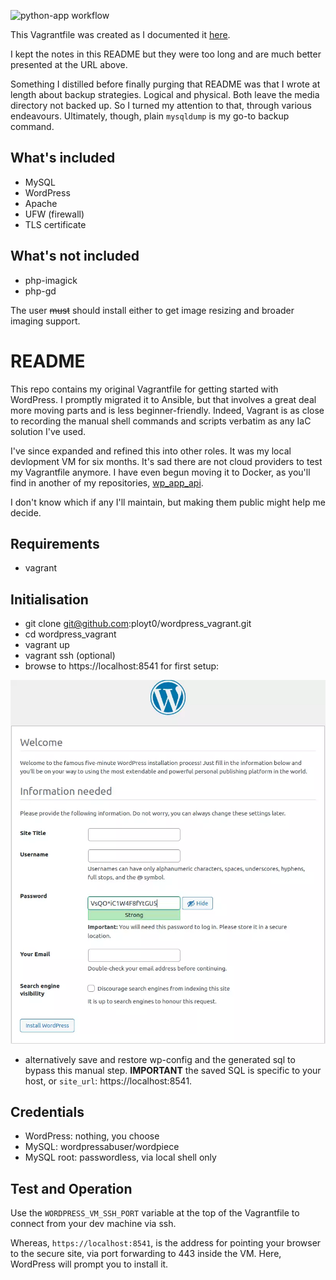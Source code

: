 ![python-app workflow](https://github.com/ployt0/wordpress_vagrant/actions/workflows/python-app.yml/badge.svg)

This Vagrantfile was created as I documented it [here](https://silverbullets.co.uk/ci-cd/securing-a-lamp-vps/).

I kept the notes in this README but they were too long and are much better 
presented at the URL above.

Something I distilled before finally purging that README was that I wrote
at length about backup strategies. Logical and physical. Both leave the media
directory not backed up. So I turned my attention to that, through various
endeavours. Ultimately, though, plain `mysqldump` is my go-to backup command.

## What's included

- MySQL
- WordPress
- Apache
- UFW (firewall)
- TLS certificate

## What's not included

- php-imagick
- php-gd

The user ~~must~~ should install either to get image resizing and broader
imaging support.

# README

This repo contains my original Vagrantfile for getting started with WordPress.
I promptly migrated it to Ansible, but that involves a great deal more moving
parts and is less beginner-friendly. Indeed, Vagrant is as close to recording
the manual shell commands and scripts verbatim as any IaC solution I've used.

I've since expanded and refined this into other roles. It was my local
devlopment VM for six months. It's sad there are not cloud providers to test
my Vagrantfile anymore. I have even begun moving it to Docker, as you'll find
in another of my repositories, [wp_app_api](https://github.com/ployt0/wp_app_api/blob/master/.github/workflows/python-app.yml).

I don't know which if any I'll maintain, but making them public might help me
decide.

## Requirements

- vagrant

## Initialisation

- git clone git@github.com:ployt0/wordpress_vagrant.git
- cd wordpress_vagrant
- vagrant up
- vagrant ssh (optional)
- browse to https://localhost:8541 for first setup:

![WordPress Welcome](wordpress_welcome.webp)

- alternatively save and restore wp-config and the generated sql to bypass
    this manual step. **IMPORTANT** the saved SQL is specific to your host,
    or `site_url`: https://localhost:8541.

## Credentials

- WordPress: nothing, you choose
- MySQL: wordpressabuser/wordpiece
- MySQL root: passwordless, via local shell only

## Test and Operation

Use the `WORDPRESS_VM_SSH_PORT` variable at the top of the Vagrantfile to
connect from your dev machine via ssh.

Whereas, `https://localhost:8541`, is the address for pointing your browser
to the secure site, via port forwarding to 443 inside the VM. Here, WordPress
will prompt you to install it.


